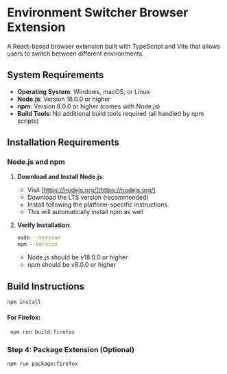 
# Environment Switcher Browser Extension

A React-based browser extension built with TypeScript and Vite that allows users to switch between different environments.

## System Requirements

- **Operating System**: Windows, macOS, or Linux
- **Node.js**: Version 18.0.0 or higher
- **npm**: Version 8.0.0 or higher (comes with Node.js)
- **Build Tools**: No additional build tools required (all handled by npm scripts)

## Installation Requirements

### Node.js and npm

1. **Download and Install Node.js**:
    - Visit [https://nodejs.org/](https://nodejs.org/)
    - Download the LTS version (recommended)
    - Install following the platform-specific instructions
    - This will automatically install npm as well

2. **Verify Installation**:
   ```bash
   node --version
   npm --version
   ```
    - Node.js should be v18.0.0 or higher
    - npm should be v8.0.0 or higher

## Build Instructions

```bash
npm install
```

#### For Firefox:

```bash
 npm run build:firefox
```

### Step 4: Package Extension (Optional)

```bash
npm run package:firefox
```